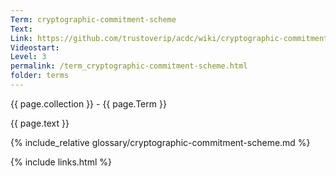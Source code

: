 ```yaml
---
Term: cryptographic-commitment-scheme
Text: 
Link: https://github.com/trustoverip/acdc/wiki/cryptographic-commitment-scheme.md
Videostart: 
Level: 3
permalink: /term_cryptographic-commitment-scheme.html
folder: terms
---
```


{{ page.collection }} - {{ page.Term }}

   {{ page.text }}

{% include_relative glossary/cryptographic-commitment-scheme.md %}

 {% include links.html %} 
